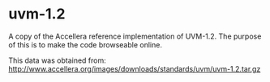 # uvm-1.2
A copy of the Accellera reference implementation of UVM-1.2.  The purpose of this is to make the code browseable online.

This data was obtained from:  http://www.accellera.org/images/downloads/standards/uvm/uvm-1.2.tar.gz

